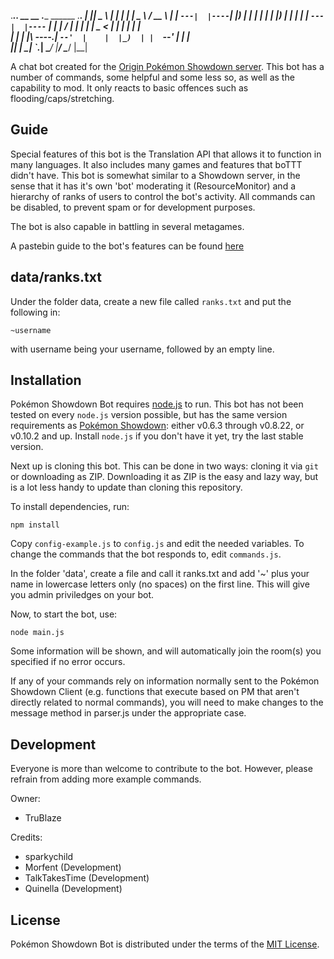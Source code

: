 .___________..______       __    __     .______     ______   .___________.
|           ||   _  \     |  |  |  |    |   _  \   /  __  \  |           |
`---|  |----`|  |_)  |    |  |  |  |    |  |_)  | |  |  |  | `---|  |----`
    |  |     |      /     |  |  |  |    |   _  <  |  |  |  |     |  |    
    |  |     |  |\  \----.|  `--'  |    |  |_)  | |  `--'  |     |  |    
    |__|     | _| `._____| \______/     |______/   \______/      |__|    


A chat bot created for the [Origin Pokémon Showdown server][1]. This bot has a number of commands, some helpful and some less so, as well as the capability to mod. It only reacts to basic offences such as flooding/caps/stretching.

  [1]: http://origin.psim.us/
  
Guide
-----

Special features of this bot is the Translation API that allows it to function in many languages.  It also includes many games and features that boTTT didn't have.   This bot is somewhat similar to a Showdown server, in the sense that it has it's own 'bot' moderating it (ResourceMonitor) and a hierarchy of ranks of users to control the bot's activity.
All commands can be disabled, to prevent spam or for development purposes.

The bot is also capable in battling in several metagames.

A pastebin guide to the bot's features can be found [here][6]
  
  [6]: http://pastebin.com/zT0eFG8a
  
data/ranks.txt
--------------

Under the folder data, create a new file called `ranks.txt` and put the following in:

  `~username`

with username being your username, followed by an empty line.

Installation
------------


Pokémon Showdown Bot requires [node.js][2] to run.
This bot has not been tested on every `node.js` version possible, but has the same version requirements as [Pokémon Showdown][3]: either v0.6.3 through v0.8.22, or v0.10.2 and up.
Install `node.js` if you don't have it yet, try the last stable version.

Next up is cloning this bot. This can be done in two ways: cloning it via `git` or downloading as ZIP.
Downloading it as ZIP is the easy and lazy way, but is a lot less handy to update than cloning this repository.

To install dependencies, run:

    npm install

Copy `config-example.js` to `config.js` and edit the needed variables.
To change the commands that the bot responds to, edit `commands.js`.

In the folder 'data', create a file and call it ranks.txt and add '~' plus your name in lowercase letters only (no spaces) on the first line.  This will give you admin priviledges on your bot.

Now, to start the bot, use:

    node main.js

Some information will be shown, and will automatically join the room(s) you specified if no error occurs.

  [2]: http://nodejs.org/
  [3]: https://github.com/Zarel/Pokemon-Showdown
  [4]: https://github.com/RivalNick/PS-Bot/wiki/How-To-set-up-Bot

If any of your commands rely on information normally sent to the Pokémon Showdown Client (e.g. functions that execute based on PM that aren't directly related to normal commands), you will need to make changes to the message method in parser.js under the appropriate case.

Development
-----------

Everyone is more than welcome to contribute to the bot.
However, please refrain from adding more example commands.

Owner:
 - TruBlaze

Credits:
 - sparkychild
 - Morfent (Development)
 - TalkTakesTime (Development)
 - Quinella (Development)

License
-------

Pokémon Showdown Bot is distributed under the terms of the [MIT License][5].

  [5]: https://github.com/Quinella/Pokemon-Showdown-Bot/blob/master/LICENSE
